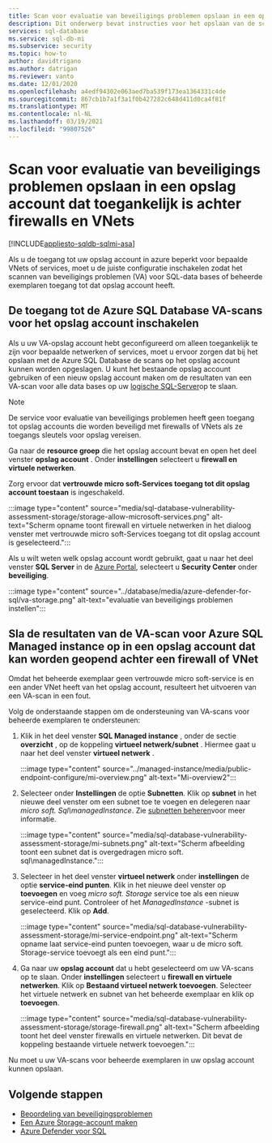 ```yaml
---
title: Scan voor evaluatie van beveiligings problemen opslaan in een opslag account dat toegankelijk is achter firewalls en VNets
description: Dit onderwerp bevat instructies voor het opslaan van de scans voor de evaluatie van beveiligings problemen (VA) in een opslag account dat toegankelijk is via een firewall of een VNet
services: sql-database
ms.service: sql-db-mi
ms.subservice: security
ms.topic: how-to
author: davidtrigano
ms.author: datrigan
ms.reviewer: vanto
ms.date: 12/01/2020
ms.openlocfilehash: a4edf94302e063aed7ba539f173ea1364331c4de
ms.sourcegitcommit: 867cb1b7a1f3a1f0b427282c648d411d0ca4f81f
ms.translationtype: MT
ms.contentlocale: nl-NL
ms.lasthandoff: 03/19/2021
ms.locfileid: "99807526"
---
```

# <a name="store-vulnerability-assessment-scan-results-in-a-storage-account-accessible-behind-firewalls-and-vnets"></a>Scan voor evaluatie van beveiligings problemen opslaan in een opslag account dat toegankelijk is achter firewalls en VNets
[!INCLUDE[appliesto-sqldb-sqlmi-asa](../includes/appliesto-sqldb-sqlmi-asa.md)]

Als u de toegang tot uw opslag account in azure beperkt voor bepaalde VNets of services, moet u de juiste configuratie inschakelen zodat het scannen van beveiligings problemen (VA) voor SQL-data bases of beheerde exemplaren toegang tot dat opslag account heeft.

## <a name="enable-azure-sql-database-va-scanning-access-to-the-storage-account"></a>De toegang tot de Azure SQL Database VA-scans voor het opslag account inschakelen

Als u uw VA-opslag account hebt geconfigureerd om alleen toegankelijk te zijn voor bepaalde netwerken of services, moet u ervoor zorgen dat bij het opslaan met de Azure SQL Database de scans op het opslag account kunnen worden opgeslagen. U kunt het bestaande opslag account gebruiken of een nieuw opslag account maken om de resultaten van een VA-scan voor alle data bases op uw [logische SQL-Server](logical-servers.md)op te slaan.

> [!NOTE]
> De service voor evaluatie van beveiligings problemen heeft geen toegang tot opslag accounts die worden beveiligd met firewalls of VNets als ze toegangs sleutels voor opslag vereisen.

Ga naar de **resource groep** die het opslag account bevat en open het deel venster **opslag account** . Onder **instellingen** selecteert u **firewall en virtuele netwerken**.

Zorg ervoor dat **vertrouwde micro soft-Services toegang tot dit opslag account toestaan** is ingeschakeld.

:::image type="content" source="media/sql-database-vulnerability-assessment-storage/storage-allow-microsoft-services.png" alt-text="Scherm opname toont firewall en virtuele netwerken in het dialoog venster met vertrouwde micro soft-Services toegang tot dit opslag account is geselecteerd.":::

Als u wilt weten welk opslag account wordt gebruikt, gaat u naar het deel venster **SQL Server** in de [Azure Portal](https://portal.azure.com), selecteert u **Security Center** onder **beveiliging**.

:::image type="content" source="../database/media/azure-defender-for-sql/va-storage.png" alt-text="evaluatie van beveiligings problemen instellen":::

## <a name="store-va-scan-results-for-azure-sql-managed-instance-in-a-storage-account-that-can-be-accessed-behind-a-firewall-or-vnet"></a>Sla de resultaten van de VA-scan voor Azure SQL Managed instance op in een opslag account dat kan worden geopend achter een firewall of VNet

Omdat het beheerde exemplaar geen vertrouwde micro soft-service is en een ander VNet heeft van het opslag account, resulteert het uitvoeren van een VA-scan in een fout.

Volg de onderstaande stappen om de ondersteuning van VA-scans voor beheerde exemplaren te ondersteunen:

1. Klik in het deel venster **SQL Managed instance** , onder de sectie **overzicht** , op de koppeling **virtueel netwerk/subnet** . Hiermee gaat u naar het deel venster **virtueel netwerk** .

   :::image type="content" source="../managed-instance/media/public-endpoint-configure/mi-overview.png" alt-text="Mi-overview2":::

1. Selecteer onder **Instellingen** de optie **Subnetten**. Klik op **subnet** in het nieuwe deel venster om een subnet toe te voegen en delegeren naar *micro soft. Sql\managedInstance*. Zie [subnetten beheren](../../virtual-network/virtual-network-manage-subnet.md)voor meer informatie.

   :::image type="content" source="media/sql-database-vulnerability-assessment-storage/mi-subnets.png" alt-text="Scherm afbeelding toont een subnet dat is overgedragen micro soft. sql\managedInstance.":::

1. Selecteer in het deel venster **virtueel netwerk** onder **instellingen** de optie **service-eind punten**. Klik in het nieuwe deel venster op **toevoegen** en voeg *micro soft. Storage* service toe als een nieuw service-eind punt. Controleer of het *ManagedInstance* -subnet is geselecteerd. Klik op **Add**.

   :::image type="content" source="media/sql-database-vulnerability-assessment-storage/mi-service-endpoint.png" alt-text="Scherm opname laat service-eind punten toevoegen, waar u de micro soft. Storage-service toevoegt als een eind punt.":::

1. Ga naar uw **opslag account** dat u hebt geselecteerd om uw VA-scans op te slaan. Onder **instellingen** selecteert u **firewall en virtuele netwerken**. Klik op **Bestaand virtueel netwerk toevoegen**. Selecteer het virtuele netwerk en subnet van het beheerde exemplaar en klik op **toevoegen**.

   :::image type="content" source="media/sql-database-vulnerability-assessment-storage/storage-firewall.png" alt-text="Scherm afbeelding toont het deel venster firewalls en virtuele netwerken. Dit bevat de koppeling bestaande virtuele netwerk toevoegen.":::

Nu moet u uw VA-scans voor beheerde exemplaren in uw opslag account kunnen opslaan.

## <a name="next-steps"></a>Volgende stappen

- [Beoordeling van beveiligingsproblemen](sql-vulnerability-assessment.md)
- [Een Azure Storage-account maken](../../storage/common/storage-account-create.md)
- [Azure Defender voor SQL](azure-defender-for-sql.md)
